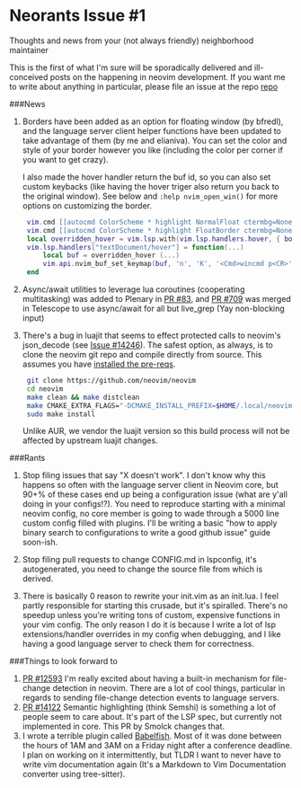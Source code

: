 # Neorants Issue #1
Thoughts and news from your (not always friendly) neighborhood maintainer

This is the first of what I'm sure will be sporadically delivered and ill-conceived posts on the happening in neovim development. If you want me to write about anything in particular, please file an issue at the repo [repo](https://github.com/mjlbach/neorants)

###News

1. Borders have been added as an option for floating window (by bfredl), and the language server client helper functions have been updated to take advantage of them (by me and elianiva). You can set the color and style of your border however you like (including the color per corner if you want to get crazy).

   I also made the hover handler return the buf id, so you can also set custom keybacks (like having the hover triger also return you back to the original window). See below and `:help nvim_open_win()` for more options on customizing the border.

   ```lua
    vim.cmd [[autocmd ColorScheme * highlight NormalFloat ctermbg=None]]
    vim.cmd [[autocmd ColorScheme * highlight FloatBorder ctermbg=None]]
    local overridden_hover = vim.lsp.with(vim.lsp.handlers.hover, { border = "single" })
    vim.lsp.handlers["textDocument/hover"] = function(...)
        local buf = overridden_hover (...)
        vim.api.nvim_buf_set_keymap(buf, 'n', 'K', '<Cmd>wincmd p<CR>', {noremap = true, silent = true})
    end
   ```

2. Async/await utilities to leverage lua coroutines (cooperating multitasking) was added to Plenary in [PR #83](https://github.com/nvim-lua/plenary.nvim/pull/83), and [PR #709](https://github.com/nvim-telescope/telescope.nvim/pull/709) was merged in Telescope to use async/await for all but live_grep (Yay non-blocking input)

3. There's a bug in luajit that seems to effect protected calls to neovim's json_decode (see [Issue #14246](https://github.com/neovim/neovim/issues/14246)). The safest option, as always, is to clone the neovim git repo and compile directly from source. This assumes you have [installed the pre-reqs](https://github.com/neovim/neovim/wiki/Building-Neovim#build-prerequisites).

   ```bash
    git clone https://github.com/neovim/neovim
    cd neovim
    make clean && make distclean
    make CMAKE_EXTRA_FLAGS="-DCMAKE_INSTALL_PREFIX=$HOME/.local/neovim" -j
    sudo make install
    ```

    Unlike AUR, we vendor the luajit version so this build process will not be affected by upstream luajit changes.


###Rants

1. Stop filing issues that say "X doesn't work". I don't know why this happens so often with the language server client in Neovim core, but 90+% of these cases end up being a configuration issue (what are y'all doing in your configs!?). You need to reproduce starting with a minimal neovim config, no core member is going to wade through a 5000 line custom config filled with plugins. I'll be writing a basic "how to apply binary search to configurations to write a good github issue" guide soon-ish.

2. Stop filing pull requests to change CONFIG.md in lspconfig, it's autogenerated, you need to change the source file from which is derived.

3. There is basically 0 reason to rewrite your init.vim as an init.lua. I feel partly responsible for starting this crusade, but it's spiralled. There's no speedup unless you're writing tons of custom, expensive functions in your vim config. The only reason I do it is because I write a lot of lsp extensions/handler overrides in my config when debugging, and I like having a good language server to check them for correctness.

###Things to look forward to

1. [PR #12593](https://github.com/neovim/neovim/pull/12593) I'm really excited about having a built-in mechanism for file-change detection in neovim. There are a lot of cool things, particular in regards to sending file-change detection events to language servers.
2. [PR #14122](https://github.com/neovim/neovim/pull/14122) Semantic highlighting (think Semshi) is something a lot of people seem to care about. It's part of the LSP spec, but currently not implemented in core. This PR by Smolck changes that.
3. I wrote a terrible plugin called [Babelfish]( https://github.com/mjlbach/babelfish.nvim). Most of it was done between the hours of 1AM and 3AM on a Friday night after a conference deadline. I plan on working on it intermittently, but TLDR I want to never have to write vim documentation again (It's a Markdown to Vim Documentation converter using tree-sitter).
